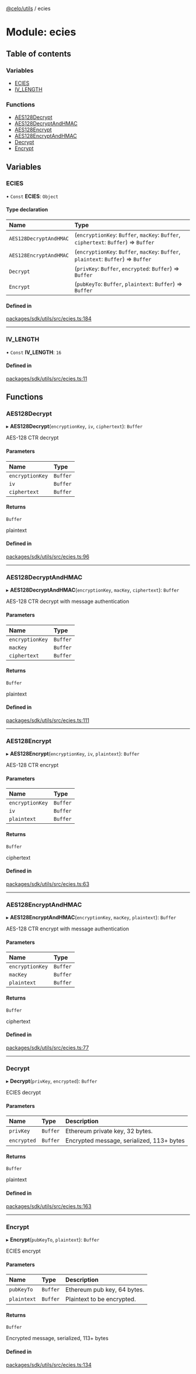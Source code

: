 [@celo/utils](../README.md) / ecies

# Module: ecies

## Table of contents

### Variables

- [ECIES](ecies.md#ecies)
- [IV\_LENGTH](ecies.md#iv_length)

### Functions

- [AES128Decrypt](ecies.md#aes128decrypt)
- [AES128DecryptAndHMAC](ecies.md#aes128decryptandhmac)
- [AES128Encrypt](ecies.md#aes128encrypt)
- [AES128EncryptAndHMAC](ecies.md#aes128encryptandhmac)
- [Decrypt](ecies.md#decrypt)
- [Encrypt](ecies.md#encrypt)

## Variables

### ECIES

• `Const` **ECIES**: `Object`

#### Type declaration

| Name | Type |
| :------ | :------ |
| `AES128DecryptAndHMAC` | (`encryptionKey`: `Buffer`, `macKey`: `Buffer`, `ciphertext`: `Buffer`) => `Buffer` |
| `AES128EncryptAndHMAC` | (`encryptionKey`: `Buffer`, `macKey`: `Buffer`, `plaintext`: `Buffer`) => `Buffer` |
| `Decrypt` | (`privKey`: `Buffer`, `encrypted`: `Buffer`) => `Buffer` |
| `Encrypt` | (`pubKeyTo`: `Buffer`, `plaintext`: `Buffer`) => `Buffer` |

#### Defined in

[packages/sdk/utils/src/ecies.ts:184](https://github.com/celo-org/developer-tooling/blob/master/packages/sdk/utils/src/ecies.ts#L184)

___

### IV\_LENGTH

• `Const` **IV\_LENGTH**: ``16``

#### Defined in

[packages/sdk/utils/src/ecies.ts:11](https://github.com/celo-org/developer-tooling/blob/master/packages/sdk/utils/src/ecies.ts#L11)

## Functions

### AES128Decrypt

▸ **AES128Decrypt**(`encryptionKey`, `iv`, `ciphertext`): `Buffer`

AES-128 CTR decrypt

#### Parameters

| Name | Type |
| :------ | :------ |
| `encryptionKey` | `Buffer` |
| `iv` | `Buffer` |
| `ciphertext` | `Buffer` |

#### Returns

`Buffer`

plaintext

#### Defined in

[packages/sdk/utils/src/ecies.ts:96](https://github.com/celo-org/developer-tooling/blob/master/packages/sdk/utils/src/ecies.ts#L96)

___

### AES128DecryptAndHMAC

▸ **AES128DecryptAndHMAC**(`encryptionKey`, `macKey`, `ciphertext`): `Buffer`

AES-128 CTR decrypt with message authentication

#### Parameters

| Name | Type |
| :------ | :------ |
| `encryptionKey` | `Buffer` |
| `macKey` | `Buffer` |
| `ciphertext` | `Buffer` |

#### Returns

`Buffer`

plaintext

#### Defined in

[packages/sdk/utils/src/ecies.ts:111](https://github.com/celo-org/developer-tooling/blob/master/packages/sdk/utils/src/ecies.ts#L111)

___

### AES128Encrypt

▸ **AES128Encrypt**(`encryptionKey`, `iv`, `plaintext`): `Buffer`

AES-128 CTR encrypt

#### Parameters

| Name | Type |
| :------ | :------ |
| `encryptionKey` | `Buffer` |
| `iv` | `Buffer` |
| `plaintext` | `Buffer` |

#### Returns

`Buffer`

ciphertext

#### Defined in

[packages/sdk/utils/src/ecies.ts:63](https://github.com/celo-org/developer-tooling/blob/master/packages/sdk/utils/src/ecies.ts#L63)

___

### AES128EncryptAndHMAC

▸ **AES128EncryptAndHMAC**(`encryptionKey`, `macKey`, `plaintext`): `Buffer`

AES-128 CTR encrypt with message authentication

#### Parameters

| Name | Type |
| :------ | :------ |
| `encryptionKey` | `Buffer` |
| `macKey` | `Buffer` |
| `plaintext` | `Buffer` |

#### Returns

`Buffer`

ciphertext

#### Defined in

[packages/sdk/utils/src/ecies.ts:77](https://github.com/celo-org/developer-tooling/blob/master/packages/sdk/utils/src/ecies.ts#L77)

___

### Decrypt

▸ **Decrypt**(`privKey`, `encrypted`): `Buffer`

ECIES decrypt

#### Parameters

| Name | Type | Description |
| :------ | :------ | :------ |
| `privKey` | `Buffer` | Ethereum private key, 32 bytes. |
| `encrypted` | `Buffer` | Encrypted message, serialized, 113+ bytes |

#### Returns

`Buffer`

plaintext

#### Defined in

[packages/sdk/utils/src/ecies.ts:163](https://github.com/celo-org/developer-tooling/blob/master/packages/sdk/utils/src/ecies.ts#L163)

___

### Encrypt

▸ **Encrypt**(`pubKeyTo`, `plaintext`): `Buffer`

ECIES encrypt

#### Parameters

| Name | Type | Description |
| :------ | :------ | :------ |
| `pubKeyTo` | `Buffer` | Ethereum pub key, 64 bytes. |
| `plaintext` | `Buffer` | Plaintext to be encrypted. |

#### Returns

`Buffer`

Encrypted message, serialized, 113+ bytes

#### Defined in

[packages/sdk/utils/src/ecies.ts:134](https://github.com/celo-org/developer-tooling/blob/master/packages/sdk/utils/src/ecies.ts#L134)
